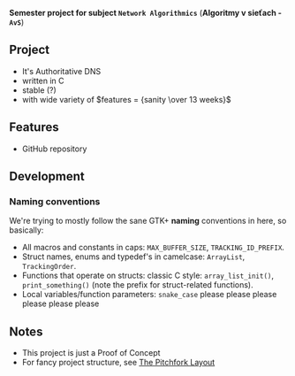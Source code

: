 **Semester project for subject `Network Algorithmics`** (**Algoritmy v sieťach - `AvS`**)

## Project
- It's Authoritative DNS
- written in C
- stable (?)
- with wide variety of $features = {sanity \over 13 weeks}$

## Features
- GitHub repository

## Development
### Naming conventions
We're trying to mostly follow the sane GTK+ **naming** conventions in here, so basically:
- All macros and constants in caps: `MAX_BUFFER_SIZE`, `TRACKING_ID_PREFIX`.
- Struct names, enums and typedef's in camelcase: `ArrayList`, `TrackingOrder`.
- Functions that operate on structs: classic C style: `array_list_init()`, `print_something()` (note the prefix for struct-related functions).
- Local variables/function parameters: `snake_case` please please please please please please

## Notes
- This project is just a Proof of Concept
- For fancy project structure, see [The Pitchfork Layout](https://github.com/vector-of-bool/pitchfork)
